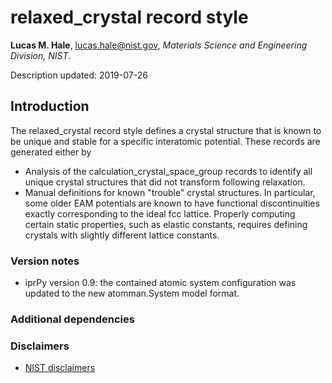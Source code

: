 # relaxed_crystal record style

**Lucas M. Hale**, [lucas.hale@nist.gov](mailto:lucas.hale@nist.gov?Subject=ipr-demo), *Materials Science and Engineering Division, NIST*.

Description updated: 2019-07-26

## Introduction

The relaxed_crystal record style defines a crystal structure that is known to be unique and stable for a specific interatomic potential.  These records are generated either by

- Analysis of the calculation_crystal_space_group records to identify all unique crystal structures that did not transform following relaxation.
- Manual definitions for known "trouble" crystal structures.  In particular, some older EAM potentials are known to have functional discontinuities exactly corresponding to the ideal fcc lattice.  Properly computing certain static properties, such as elastic constants, requires defining crystals with slightly different lattice constants.

### Version notes

- iprPy version 0.9: the contained atomic system configuration was updated to the new atomman.System model format.

### Additional dependencies

### Disclaimers

- [NIST disclaimers](http://www.nist.gov/public_affairs/disclaimer.cfm)
